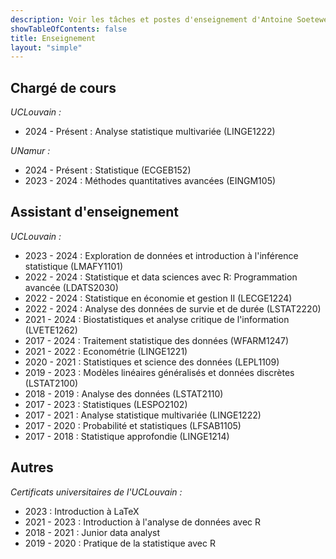 ```yaml
---
description: Voir les tâches et postes d'enseignement d'Antoine Soetewey
showTableOfContents: false
title: Enseignement
layout: "simple"
---
```


## Chargé de cours

*UCLouvain :*

- 2024 - Présent : Analyse statistique multivariée (LINGE1222)

*UNamur :*

- 2024 - Présent : Statistique (ECGEB152)
- 2023 - 2024 : Méthodes quantitatives avancées (EINGM105)

## Assistant d'enseignement

*UCLouvain :*

- 2023 - 2024 : Exploration de données et introduction à l'inférence statistique (LMAFY1101)
- 2022 - 2024 : Statistique et data sciences avec R: Programmation avancée (LDATS2030)
- 2022 - 2024 : Statistique en économie et gestion II (LECGE1224)
- 2022 - 2024 : Analyse des données de survie et de durée (LSTAT2220)
- 2021 - 2024 : Biostatistiques et analyse critique de l'information (LVETE1262)
- 2017 - 2024 : Traitement statistique des données (WFARM1247)
- 2021 - 2022 : Econométrie (LINGE1221)
- 2020 - 2021 : Statistiques et science des données (LEPL1109)
- 2019 - 2023 : Modèles linéaires généralisés et données discrètes (LSTAT2100)
- 2018 - 2019 : Analyse des données (LSTAT2110)
- 2017 - 2023 : Statistiques (LESPO2102)
- 2017 - 2021 : Analyse statistique multivariée (LINGE1222)
- 2017 - 2020 : Probabilité et statistiques (LFSAB1105)
- 2017 - 2018 : Statistique approfondie (LINGE1214)

## Autres

*Certificats universitaires de l'UCLouvain :*

- 2023 : Introduction à LaTeX
- 2021 - 2023 : Introduction à l'analyse de données avec R 
- 2018 - 2021 : Junior data analyst
- 2019 - 2020 : Pratique de la statistique avec R


<!--## Tutorat & conseil

Compte tenu de mon expérience dans l'enseignement au niveau universitaire, je propose des cours particuliers en statistiques, probabilités, R et science des données. Je peux également vous aider à effectuer des analyses statistiques de données pour votre mémoire, thèse ou projets professionnels :

- Étudiants et chercheurs, voir plus d'informations sur [easystat.be](https://easystat.be/)
- Professionnels et entreprises, voir plus d'informations sur [datanalyze.be](https://datanalyze.be/fr/)-->
